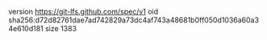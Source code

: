 version https://git-lfs.github.com/spec/v1
oid sha256:d72d82761dae7ad742829a73dc4af743a48681b0ff050d1036a60a34e610d181
size 1383
